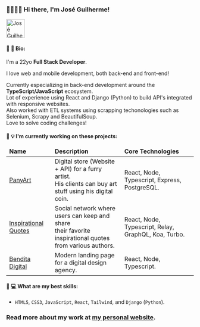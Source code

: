 ### 🏳️‍🌈👋😄 Hi there, I'm José Guilherme!

<a href="https://dev.to/joseguilhermefmoura/" target="_blank">
<img src="https://d2fltix0v2e0sb.cloudfront.net/dev-badge.svg"  width=50 alt="José Guilherme 's DEV Profile">
</a>

#### 📖 📝 Bio:

I'm a 22yo **Full Stack Developer**.

I love web and mobile development, both back-end and front-end!

Currently especializing in back-end development around the **TypeScript/JavaScript** ecosystem.<br/>
Lot of experience using React and Django (Python) to build API's integrated with responsive websites.<br/>
Also worked with ETL systems using scrapping techonologies such as Selenium, Scrapy and BeautifulSoup.<br/>
Love to solve coding challenges!<br/>

#### 🌱 💡 I'm currently working on these projects:

<table>
  <thead>
    <tr>
      <td>
        <strong>Name</strong>
      </td>
      <td>
        <strong>Description</strong>
      </td>
      <td>
        <strong>Core Technologies</strong>
      </td>
    </tr>
  <thead/>
  <tbody>
    <tr>
      <td>
        <a target='_blank' href='https://panyart.studio'>PanyArt</a>
      </td>
      <td>
        Digital store (Website + API) for a furry artist. <br/>
        His clients can buy art stuff using his digital coin.
      </td>
      <td>
        React, Node, Typescript, Express, PostgreSQL.
      </td>
    </tr>
    <tr>
      <td>
        <a target='_blank' href='https://github.com/joseguilherme-dev/inspirational-quotes'>Inspirational Quotes</a>
      </td>
      <td>
        Social network where users can keep and share <br/>
        their favorite inspirational quotes from various authors.
      </td>
      <td>
        React, Node, Typescript, Relay, GraphQL, Koa, Turbo.
      </td>
    </tr>
    <tr>
      <td>
        <a target='_blank' href='https://www.bendita.digital'>Bendita Digital</a>
      </td>
      <td>
        Modern landing page for a digital design agency.
      </td>
      <td>
        React, Node, Typescript.
      </td>
    </tr>
  </tbody>
</table>



#### 💼 💻 What are my best skills:

- `HTML5`, `CSS3`, `JavaScript`, `React`, `Tailwind`, and `Django` (`Python`).

### Read more about my work at <a href="https://joseguilherme.dev/" target="_blank">my personal website</a>.
